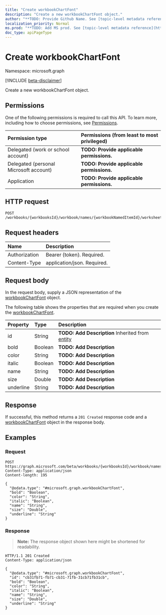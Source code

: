 ```yaml
---
title: "Create workbookChartFont"
description: "Create a new workbookChartFont object."
author: "**TODO: Provide Github Name. See [topic-level metadata reference](https://msgo.azurewebsites.net/add/document/guidelines/metadata.html#topic-level-metadata)**"
localization_priority: Normal
ms.prod: "**TODO: Add MS prod. See [topic-level metadata reference](https://msgo.azurewebsites.net/add/document/guidelines/metadata.html#topic-level-metadata)**"
doc_type: apiPageType
---
```


# Create workbookChartFont
Namespace: microsoft.graph

[!INCLUDE [beta-disclaimer](../../includes/beta-disclaimer.md)]

Create a new workbookChartFont object.

## Permissions
One of the following permissions is required to call this API. To learn more, including how to choose permissions, see [Permissions](/graph/permissions-reference).

|Permission type|Permissions (from least to most privileged)|
|:---|:---|
|Delegated (work or school account)|**TODO: Provide applicable permissions.**|
|Delegated (personal Microsoft account)|**TODO: Provide applicable permissions.**|
|Application|**TODO: Provide applicable permissions.**|

## HTTP request

<!-- {
  "blockType": "ignored"
}
-->
``` http
POST /workbooks/{workbooksId}/workbook/names/{workbookNamedItemId}/worksheet/charts/{workbookChartId}/title/format/font
```

## Request headers
|Name|Description|
|:---|:---|
|Authorization|Bearer {token}. Required.|
|Content-Type|application/json. Required.|

## Request body
In the request body, supply a JSON representation of the [workbookChartFont](../resources/workbookchartfont.md) object.

The following table shows the properties that are required when you create the [workbookChartFont](../resources/workbookchartfont.md).

|Property|Type|Description|
|:---|:---|:---|
|id|String|**TODO: Add Description** Inherited from [entity](../resources/entity.md)|
|bold|Boolean|**TODO: Add Description**|
|color|String|**TODO: Add Description**|
|italic|Boolean|**TODO: Add Description**|
|name|String|**TODO: Add Description**|
|size|Double|**TODO: Add Description**|
|underline|String|**TODO: Add Description**|



## Response

If successful, this method returns a `201 Created` response code and a [workbookChartFont](../resources/workbookchartfont.md) object in the response body.

## Examples

### Request
<!-- {
  "blockType": "request",
  "name": "create_workbookchartfont_from_"
}
-->
``` http
POST https://graph.microsoft.com/beta/workbooks/{workbooksId}/workbook/names/{workbookNamedItemId}/worksheet/charts/{workbookChartId}/title/format/font
Content-Type: application/json
Content-length: 195

{
  "@odata.type": "#microsoft.graph.workbookChartFont",
  "bold": "Boolean",
  "color": "String",
  "italic": "Boolean",
  "name": "String",
  "size": "Double",
  "underline": "String"
}
```


### Response
>**Note:** The response object shown here might be shortened for readability.
<!-- {
  "blockType": "response",
  "truncated": true,
  "@odata.type": "microsoft.graph.workbookChartFont"
}
-->
``` http
HTTP/1.1 201 Created
Content-Type: application/json

{
  "@odata.type": "#microsoft.graph.workbookChartFont",
  "id": "cb31fb71-fb71-cb31-71fb-31cb71fb31cb",
  "bold": "Boolean",
  "color": "String",
  "italic": "Boolean",
  "name": "String",
  "size": "Double",
  "underline": "String"
}
```


